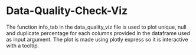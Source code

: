 # Data-Quality-Check-Viz

The function info_tab in the data_quality_viz file is used to plot unique, null and duplicate percentage for each columns provided in the dataframe used as input argument. The plot is made using plotly express so it is interactive with a tooltip.
